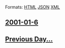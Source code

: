 
Formats: [HTML](2001/01/6/index.html)  [JSON](2001/01/6/index.json)  [XML](2001/01/6/index.xml)  

## [2001-01-6](/news/2001/01/6/index.md)

## [Previous Day...](/news/2001/01/5/index.md)

